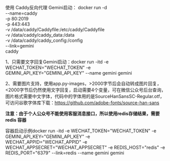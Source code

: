 使用 Caddy反向代理 Gemini启动：
docker run -d \
    --name=caddy \
    -p 80:2019 \
    -p 443:443 \
    -v /data/caddy/Caddyfile:/etc/caddy/Caddyfile \
    -v /data/caddy/caddy_data:/data \
    -v /data/caddy/caddy_config:/config \
    --link=gemini \
    caddy



1、只需要文字回复Gemini启动：docker run -itd -e WECHAT_TOKEN="WECHAT_TOKEN" -e GEMINI_API_KEY="GEMINI_API_KEY"  --name gemini gemini  

2、需要图片支持，使用app.py-images，>2000字节后会自动转成图片回复，<2000字节后仍然使用文字回复，启动需要4个变量，可在微信公众号后台查询，图片格式需要中文字体，代码中的字体用的是SourceHanSansSC-Regular.otf，可访问谷歌字体库下载：https://github.com/adobe-fonts/source-han-sans  

**注意：由于个人公众号不能使用客服消息接口，所以使用redis存储结果，需要redis 容器**  

容器启动示例docker run -itd -e WECHAT_TOKEN="WECHAT_TOKEN" -e GEMINI_API_KEY="GEMINI_API_KEY"  -e WECHAT_APPID="WECHAT_APPID" -e WECHAT_APPSECRET="WECHAT_APPSECRET" -e REDIS_HOST="redis" -e REDIS_PORT="6379" --link=redis --name gemini gemini
